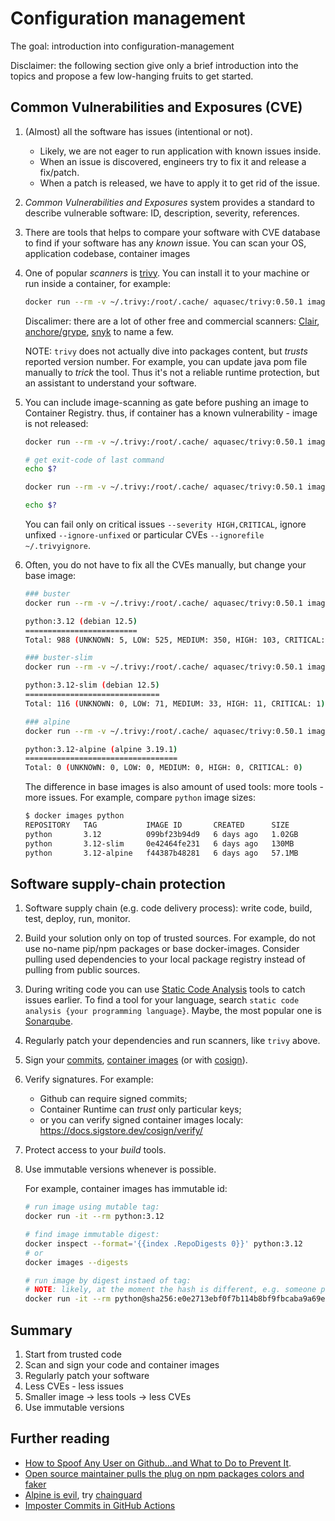 # Configuration management

The goal: introduction into configuration-management

Disclaimer: the following section give only a brief introduction into the topics and propose a few low-hanging fruits to get started.

## Common Vulnerabilities and Exposures (CVE)

1. (Almost) all the software has issues (intentional or not).

    - Likely, we are not eager to run application with known issues inside.
    - When an issue is discovered, engineers try to fix it and release a fix/patch.
    - When a patch is released, we have to apply it to get rid of the issue.

2. _Common Vulnerabilities and Exposures_ system provides a standard to describe vulnerable software: ID, description, severity, references.

3. There are tools that helps to compare your software with CVE database to find if your software has any _known_ issue. You can scan your OS, application codebase, container images

4. One of popular _scanners_ is [trivy](https://github.com/aquasecurity/trivy). You can install it to your machine or run inside a container, for example:

    ```sh
    docker run --rm -v ~/.trivy:/root/.cache/ aquasec/trivy:0.50.1 image python:3.12
    ```

    Discalimer: there are a lot of other free and commercial scanners: [Clair](https://github.com/quay/clair), [anchore/grype](https://github.com/anchore/grype), [snyk](https://snyk.io/product/container-vulnerability-management/) to name a few.

    NOTE: `trivy` does not actually dive into packages content, but _trusts_ reported version number. For example, you can update java pom file manually to _trick_ the tool. Thus it's not a reliable runtime protection, but an assistant to understand your software.

5. You can include image-scanning as gate before pushing an image to Container Registry. thus, if container has a known vulnerability - image is not released:

    ```sh
    docker run --rm -v ~/.trivy:/root/.cache/ aquasec/trivy:0.50.1 image --exit-code 1 --no-progress python:3.12

    # get exit-code of last command
    echo $?

    docker run --rm -v ~/.trivy:/root/.cache/ aquasec/trivy:0.50.1 image --exit-code 1 --no-progress alpine:latest

    echo $?
    ```

    You can fail only on critical issues `--severity HIGH,CRITICAL`, ignore unfixed `--ignore-unfixed` or particular CVEs `--ignorefile ~/.trivyignore`.

6. Often, you do not have to fix all the CVEs manually, but change your base image:

    ```sh
    ### buster
    docker run --rm -v ~/.trivy:/root/.cache/ aquasec/trivy:0.50.1 image --exit-code 1 --no-progress python:3.12

    python:3.12 (debian 12.5)
    =========================
    Total: 988 (UNKNOWN: 5, LOW: 525, MEDIUM: 350, HIGH: 103, CRITICAL: 5)
    ```

    ```sh
    ### buster-slim
    docker run --rm -v ~/.trivy:/root/.cache/ aquasec/trivy:0.50.1 image --exit-code 1 --no-progress python:3.12-slim

    python:3.12-slim (debian 12.5)
    ==============================
    Total: 116 (UNKNOWN: 0, LOW: 71, MEDIUM: 33, HIGH: 11, CRITICAL: 1)
    ```

    ```sh
    ### alpine
    docker run --rm -v ~/.trivy:/root/.cache/ aquasec/trivy:0.50.1 image --exit-code 1 --no-progress python:3.12-alpine

    python:3.12-alpine (alpine 3.19.1)
    ==================================
    Total: 0 (UNKNOWN: 0, LOW: 0, MEDIUM: 0, HIGH: 0, CRITICAL: 0)
    ```

    The difference in base images is also amount of used tools: more tools - more issues. For example, compare `python` image sizes:

    ```sh
    $ docker images python
    REPOSITORY   TAG           IMAGE ID       CREATED      SIZE
    python       3.12          099bf23b94d9   6 days ago   1.02GB
    python       3.12-slim     0e42464fe231   6 days ago   130MB
    python       3.12-alpine   f44387b48281   6 days ago   57.1MB
    ```

## Software supply-chain protection

1. Software supply chain (e.g. code delivery process): write code, build, test, deploy, run, monitor.

2. Build your solution only on top of trusted sources. For example, do not use no-name pip/npm packages or base docker-images. Consider pulling used dependencies to your local package registry instead of pulling from public sources.

3. During writing code you can use [Static Code Analysis](https://en.wikipedia.org/wiki/Static_program_analysis) tools to catch issues earlier. To find a tool for your language, search `static code analysis {your programming language}`. Maybe, the most popular one is [Sonarqube](https://www.sonarqube.org/).

4. Regularly patch your dependencies and run scanners, like `trivy` above.

5. Sign your [commits](https://git-scm.com/book/en/v2/Git-Tools-Signing-Your-Work), [container images](https://docs.docker.com/engine/security/trust/) (or with [cosign](https://docs.sigstore.dev/cosign/signing_with_containers/)).

6. Verify signatures. For example:

    - Github can require signed commits;
    - Container Runtime can _trust_ only particular keys;
    - or you can verify signed container images localy: https://docs.sigstore.dev/cosign/verify/

7. Protect access to your _build_ tools.

8. Use immutable versions whenever is possible.

    For example, container images has immutable id:

    ```sh
    # run image using mutable tag:
    docker run -it --rm python:3.12

    # find image immutable digest:
    docker inspect --format='{{index .RepoDigests 0}}' python:3.12
    # or
    docker images --digests

    # run image by digest instaed of tag:
    # NOTE: likely, at the moment the hash is different, e.g. someone pushed a new image with the same 3.9 tag
    docker run -it --rm python@sha256:e0e2713ebf0f7b114b8bf9fbcaba9a69ef80e996b9bb3fa5837e42c779dcdc0f
    ```

## Summary

1. Start from trusted code
2. Scan and sign your code and container images
3. Regularly patch your software
4. Less CVEs - less issues
5. Smaller image -> less tools -> less CVEs
6. Use immutable versions

## Further reading

- [How to Spoof Any User on Github…and What to Do to Prevent It](https://blog.gruntwork.io/how-to-spoof-any-user-on-github-and-what-to-do-to-prevent-it-e237e95b8deb).
- [Open source maintainer pulls the plug on npm packages colors and faker](https://snyk.io/blog/open-source-npm-packages-colors-faker/)
- [Alpine is evil](https://martinheinz.dev/blog/92), try [chainguard](https://github.com/chainguard-images)
- [Imposter Commits in GitHub Actions](https://www.chainguard.dev/unchained/what-the-fork-imposter-commits-in-github-actions-and-ci-cd)
